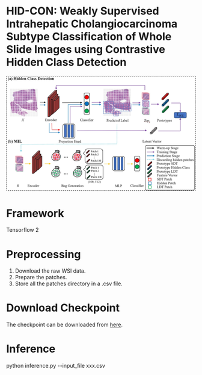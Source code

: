 # HID-CON: Weakly Supervised Intrahepatic Cholangiocarcinoma Subtype Classification of Whole Slide Images using Contrastive Hidden Class Detection

<p align="center">
  <img src="hiddenClass_mil_231026.jpg"  >
</p>


# Framework 
Tensorflow 2

# Preprocessing
1. Download the raw WSI data.
2. Prepare the patches.
3. Store all the patches directory in a .csv file.

# Download Checkpoint
The checkpoint can be downloaded from [here](https://huggingface.co/jingwei92/HID-CON/tree/main).

# Inference
python inference.py --input_file xxx.csv
